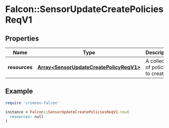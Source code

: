 # Falcon::SensorUpdateCreatePoliciesReqV1

## Properties

| Name | Type | Description | Notes |
| ---- | ---- | ----------- | ----- |
| **resources** | [**Array&lt;SensorUpdateCreatePolicyReqV1&gt;**](SensorUpdateCreatePolicyReqV1.md) | A collection of policies to create |  |

## Example

```ruby
require 'crimson-falcon'

instance = Falcon::SensorUpdateCreatePoliciesReqV1.new(
  resources: null
)
```

